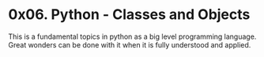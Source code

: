 # 0x06. Python - Classes and Objects
This is a fundamental topics in python as a big
level programming language. Great wonders can be 
done with it when it is fully understood and applied.

